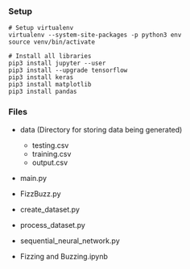 
### Setup

```{sh}
# Setup virtualenv
virtualenv --system-site-packages -p python3 env
source venv/bin/activate

# Install all libraries
pip3 install jupyter --user
pip3 install --upgrade tensorflow
pip3 install keras
pip3 install matplotlib
pip3 install pandas
```

### Files

- data (Directory for storing data being generated)
    - testing.csv
    - training.csv
    - output.csv
- main.py
- FizzBuzz.py
- create_dataset.py
- process_dataset.py
- sequential_neural_network.py

- Fizzing and Buzzing.ipynb